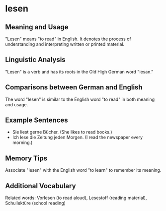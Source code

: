 # lesen
## Meaning and Usage
"Lesen" means "to read" in English. It denotes the process of understanding and interpreting written or printed material.

## Linguistic Analysis
"Lesen" is a verb and has its roots in the Old High German word "lesan."

## Comparisons between German and English
The word "lesen" is similar to the English word "to read" in both meaning and usage.

## Example Sentences
- Sie liest gerne Bücher. (She likes to read books.)
- Ich lese die Zeitung jeden Morgen. (I read the newspaper every morning.)

## Memory Tips
Associate "lesen" with the English word "to learn" to remember its meaning.

## Additional Vocabulary
Related words: Vorlesen (to read aloud), Lesestoff (reading material), Schullektüre (school reading)
